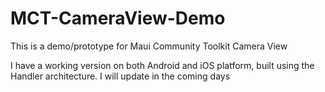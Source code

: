 # MCT-CameraView-Demo
This is a demo/prototype for Maui Community Toolkit Camera View

I have a working version on both Android and iOS platform, built using the Handler architecture. I will update in the coming days
